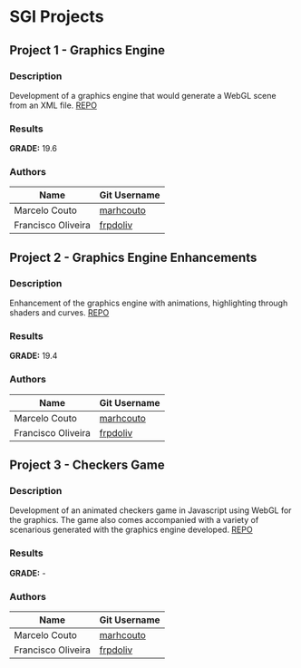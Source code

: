 # SGI Projects

## Project 1 - Graphics Engine

### Description
Development of a graphics engine that would generate a WebGL scene from an XML file.
[REPO](https://github.com/marhcouto/sgi-projects)

### Results
**GRADE:** 19.6

### Authors

Name | Git Username |
-----|--------------|
Marcelo Couto | [marhcouto](https://github.com/marhcouto)
Francisco Oliveira | [frpdoliv](https://github.com/frpdoliv)


## Project 2 - Graphics Engine Enhancements

### Description
Enhancement of the graphics engine with animations, highlighting through shaders and curves.
[REPO](https://github.com/marhcouto/sgi-projects)

### Results
**GRADE:** 19.4

### Authors

Name | Git Username |
-----|--------------|
Marcelo Couto | [marhcouto](https://github.com/marhcouto)
Francisco Oliveira | [frpdoliv](https://github.com/frpdoliv)

## Project 3 - Checkers Game

### Description
Development of an animated checkers game in Javascript using WebGL for the graphics. The game also comes accompanied with a variety of 
scenarious generated with the graphics engine developed. 
[REPO](https://github.com/marhcouto/sgi-projects)

### Results
**GRADE:** -

### Authors

Name | Git Username |
-----|--------------|
Marcelo Couto | [marhcouto](https://github.com/marhcouto)
Francisco Oliveira | [frpdoliv](https://github.com/frpdoliv)
